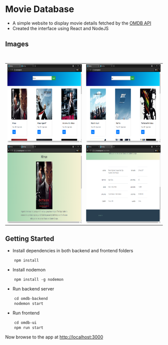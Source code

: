 # Movie Database #
* A simple website to display movie details fetched by the [OMDB API](https://www.omdbapi.com/)
* Created the interface using React and NodeJS

## Images ##
<table>
    <tr>
        <td> <img src="https://github.com/Kkft9/Movie-Database/blob/master/images/react-hitman.png" width="500" height="250"/></td>  
        <td> <img src="https://github.com/Kkft9/Movie-Database/blob/master/images/react-fast.png" width="500" height="250" /></td>  
    </tr>
    <tr>
        <td> <img src="https://github.com/Kkft9/Movie-Database/blob/master/images/react-hitman_details1.png" width="500" height="250" />     </td>  
        <td> <img src="https://github.com/Kkft9/Movie-Database/blob/master/images/react-hitman_details2.png" width="500" height="250" /></td>  
    </tr>
</table>

## Getting Started ##

* Install dependencies in both backend and frontend folders
```
    npm install
```

* Install nodemon
```
    npm install -g nodemon
```

* Run backend server
```
    cd omdb-backend
    nodemon start
```

* Run frontend
```
    cd omdb-ui
    npm run start
```
Now browse to the app at [http://localhost:3000](http://localhost:3000)


